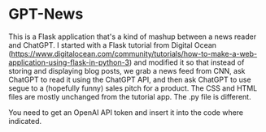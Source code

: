 # GPT-News
This is a Flask application that's a kind of mashup between a news reader and ChatGPT. I started with a Flask tutorial from Digital Ocean (https://www.digitalocean.com/community/tutorials/how-to-make-a-web-application-using-flask-in-python-3) and modified it so that instead of storing and displaying blog posts, we grab a news feed from CNN, ask ChatGPT to read it using the ChatGPT API, and then ask ChatGPT to use segue to a (hopefully funny) sales pitch for a product. The CSS and HTML files are mostly unchanged from the tutorial app. The .py file is different. 

You need to get an OpenAI API token and insert it into the code where indicated. 
